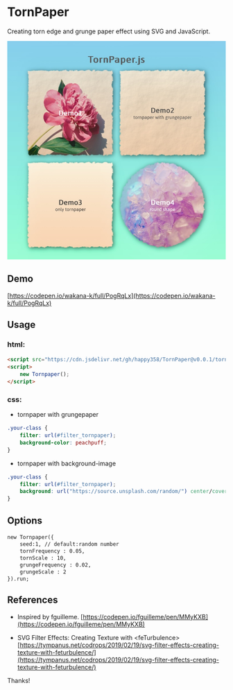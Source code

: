 # TornPaper 
 
Creating torn edge and grunge paper effect using SVG and JavaScript.
 
![ScreenShot](./assets/ScreenShot.jpeg?raw=true "TornPaper.js")
 
## Demo 
[https://codepen.io/wakana-k/full/PogRqLx](https://codepen.io/wakana-k/full/PogRqLx)
 
 
## Usage 
### html:
```html
<script src="https://cdn.jsdelivr.net/gh/happy358/TornPaper@v0.0.1/tornpaper.min.js"></script>
<script>
    new Tornpaper();
</script>
```

### css:
 
* tornpaper with grungepaper 
```css
.your-class {
    filter: url(#filter_tornpaper);
    background-color: peachpuff;
}
```

 
* tornpaper with background-image
```css
.your-class {
    filter: url(#filter_tornpaper);
    background: url("https://source.unsplash.com/random/") center/cover;
}
```


## Options 
```
new Tornpaper({
    seed:1, // default:random number
    tornFrequency : 0.05,
    tornScale : 10,
    grungeFrequency : 0.02,
    grungeScale : 2
}).run;
```
## References 
- Inspired by fguilleme. 
[https://codepen.io/fguilleme/pen/MMyKXB](https://codepen.io/fguilleme/pen/MMyKXB)  
 
- SVG Filter Effects: Creating Texture with &lt;feTurbulence&gt; 
[https://tympanus.net/codrops/2019/02/19/svg-filter-effects-creating-texture-with-feturbulence/](https://tympanus.net/codrops/2019/02/19/svg-filter-effects-creating-texture-with-feturbulence/) 
 
Thanks! 
